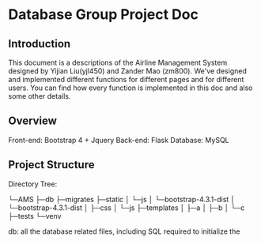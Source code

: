 # Database Group Project Doc

## Introduction

This document is a descriptions of the Airline Management System designed by Yijian Liu(yjl450) and Zander Mao (zm800). We've designed and implemented different functions for different pages and for different users. You can find how every function is implemented in this doc and also some other details.

## Overview

Front-end: Bootstrap 4 + Jquery
Back-end: Flask
Database: MySQL

## Project Structure

Directory Tree:

└─AMS
    ├─db
    ├─migrates
    ├─static
    │  └─js
    │      └─bootstrap-4.3.1-dist
    │          └─bootstrap-4.3.1-dist
    │              ├─css
    │              └─js
    ├─templates
    │  ├─a
    │  ├─b
    │  └─c
    ├─tests
    └─venv

db: all the database related files, including SQL required to initialize the 